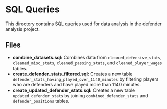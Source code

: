 # SQL Queries

This directory contains SQL queries used for data analysis in the defender analysis project.

## Files

* **combine_datasets.sql:** Combines data from `cleaned_defensive_stats`, `cleaned_misc_stats`, `cleaned_passing_stats`, and `cleaned_player_wages` tables.
* **create_defender_stats_filtered.sql:** Creates a new table `defender_stats_having_played_over_1140_minutes` by filtering players who are defenders and have played more than 1140 minutes.
* **create_updated_defender_stats.sql:** Creates a new table `updated_defender_stats` by joining `combined_defender_stats` and `defender_positions` tables.

